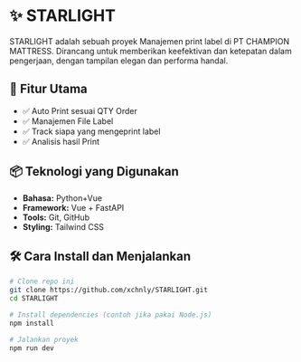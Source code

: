 # ✨ STARLIGHT

STARLIGHT adalah sebuah proyek Manajemen print label di PT CHAMPION MATTRESS. Dirancang untuk memberikan keefektivan dan ketepatan dalam pengerjaan, dengan tampilan elegan dan performa handal.

## 🚀 Fitur Utama

- ✅ Auto Print sesuai QTY Order
- ✅ Manajemen File Label
- ✅ Track siapa yang mengeprint label
- ✅ Analisis hasil Print

## 📦 Teknologi yang Digunakan

- **Bahasa:** Python+Vue
- **Framework:** Vue + FastAPI
- **Tools:** Git, GitHub
- **Styling:** Tailwind CSS

## 🛠️ Cara Install dan Menjalankan

```bash
# Clone repo ini
git clone https://github.com/xchnly/STARLIGHT.git
cd STARLIGHT

# Install dependencies (contoh jika pakai Node.js)
npm install

# Jalankan proyek
npm run dev
